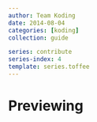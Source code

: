 ```yaml
---
author: Team Koding
date: 2014-08-04
categories: [koding]
collection: guide

series: contribute
series-index: 4
template: series.toffee
---
```


# Previewing

